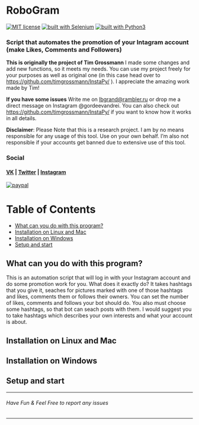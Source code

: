 
# RoboGram
[![MIT license](https://img.shields.io/badge/license-MIT-blue.svg)](https://github.com/lbgrand/RoboGram/LICENSE)
[![built with Selenium](https://img.shields.io/badge/built%20with-Selenium-yellow.svg)](https://github.com/SeleniumHQ/selenium)
[![built with Python3](https://img.shields.io/badge/built%20with-Python3-red.svg)](https://www.python.org/)

### Script that automates the promotion of your Intagram account (make Likes, Comments and Followers)

**This is originally the project of Tim Grossmann**
I made some changes and add new functions, so it meets my needs. You can use my project freely for your purposes as well as original one (in this case head over to https://github.com/timgrossmann/InstaPy/ ). I appreciate the amazing work made by Tim!

**If you have some issues**
Write me on lbgrand@rambler.ru or drop me a direct message on Instagram @gordeevandrei. You can also check out https://github.com/timgrossmann/InstaPy/ if you want to know how it works in all details.

**Disclaimer**: Please Note that this is a research project. I am by no means responsible for any usage of this tool. Use on your own behalf. I’m also not responsible if your accounts get banned due to extensive use of this tool.

### Social

#### [VK](https://vk.com/andrewgordeev) | [Twitter](https://twitter.com/andregordeev) | [Instagram](https://www.instagram.com/gordeevandrei/) 

[![paypal](https://img.shields.io/badge/-PayPal-blue.svg)](https://www.paypal.me/lbgrand)

Table of Contents
=================

* [What can you do with this program?](#what-can-you-do-with-this-program?)
* [Installation on Linux and Mac](#installation-on-linux-and-mac)
* [Installation on Windows](#installation-on-windows)
* [Setup and start](#setup-and-start)

## What can you do with this program?
This is an automation script that will log in with your Instagram account and do some promotion work for you. What does it exactly do? It takes hashtags that you give it, seaches for pictures marked with one of those hashtags and likes, comments them or follows their owners. You can set the number of likes, comments and follows your bot should do. You also must choose some hashtags, so that bot can seach posts with them. I would suggest you to take hashtags which describes your own interests and what your account is about. 

## Installation on Linux and Mac

## Installation on Windows

## Setup and start

---
###### Have Fun & Feel Free to report any issues
---

